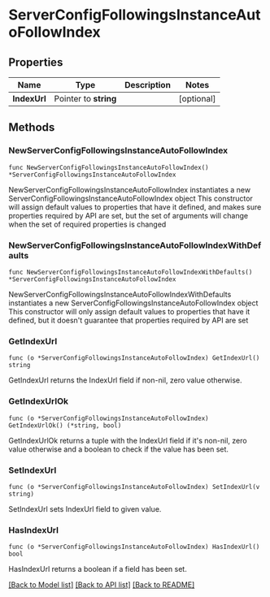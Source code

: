 # ServerConfigFollowingsInstanceAutoFollowIndex

## Properties

Name | Type | Description | Notes
------------ | ------------- | ------------- | -------------
**IndexUrl** | Pointer to **string** |  | [optional] 

## Methods

### NewServerConfigFollowingsInstanceAutoFollowIndex

`func NewServerConfigFollowingsInstanceAutoFollowIndex() *ServerConfigFollowingsInstanceAutoFollowIndex`

NewServerConfigFollowingsInstanceAutoFollowIndex instantiates a new ServerConfigFollowingsInstanceAutoFollowIndex object
This constructor will assign default values to properties that have it defined,
and makes sure properties required by API are set, but the set of arguments
will change when the set of required properties is changed

### NewServerConfigFollowingsInstanceAutoFollowIndexWithDefaults

`func NewServerConfigFollowingsInstanceAutoFollowIndexWithDefaults() *ServerConfigFollowingsInstanceAutoFollowIndex`

NewServerConfigFollowingsInstanceAutoFollowIndexWithDefaults instantiates a new ServerConfigFollowingsInstanceAutoFollowIndex object
This constructor will only assign default values to properties that have it defined,
but it doesn't guarantee that properties required by API are set

### GetIndexUrl

`func (o *ServerConfigFollowingsInstanceAutoFollowIndex) GetIndexUrl() string`

GetIndexUrl returns the IndexUrl field if non-nil, zero value otherwise.

### GetIndexUrlOk

`func (o *ServerConfigFollowingsInstanceAutoFollowIndex) GetIndexUrlOk() (*string, bool)`

GetIndexUrlOk returns a tuple with the IndexUrl field if it's non-nil, zero value otherwise
and a boolean to check if the value has been set.

### SetIndexUrl

`func (o *ServerConfigFollowingsInstanceAutoFollowIndex) SetIndexUrl(v string)`

SetIndexUrl sets IndexUrl field to given value.

### HasIndexUrl

`func (o *ServerConfigFollowingsInstanceAutoFollowIndex) HasIndexUrl() bool`

HasIndexUrl returns a boolean if a field has been set.


[[Back to Model list]](../README.md#documentation-for-models) [[Back to API list]](../README.md#documentation-for-api-endpoints) [[Back to README]](../README.md)


